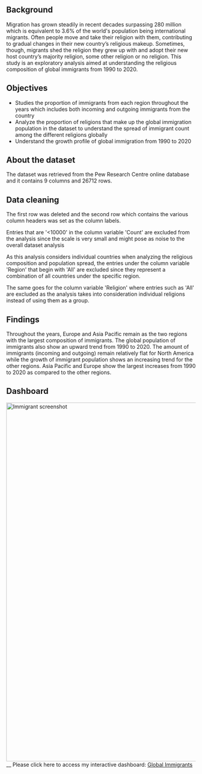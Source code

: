 ## Background

Migration has grown steadily in recent decades surpassing 280 million which is equivalent to 3.6% of the world's population being international migrants. Often people move and take their religion with them, contributing to gradual changes in their new country’s religious makeup. Sometimes, though, migrants shed the religion they grew up with and adopt their new host country’s majority religion, some other religion or no religion. This study is an exploratory analysis aimed at understanding the religious composition of global immigrants from 1990 to 2020. 

 ## Objectives
- Studies the proportion of immigrants from each region throughout the years which includes both incoming and outgoing immigrants from the country
- Analyze the proportion of religions that make up the global immigration population in the dataset to understand the spread of immigrant count among the different religions globally
- Understand the growth profile of global immigration from 1990 to 2020


## About the dataset
The dataset was retrieved from the Pew Research Centre online database and it contains 9 columns and 26712 rows.


## Data cleaning 
The first row was deleted and the second row which contains the various column headers was set as the column labels. 

Entries that are '<10000' in the column variable 'Count' are excluded from the analysis since the scale is very small and might pose as noise to the overall dataset analysis

As this analysis considers individual countries when analyzing the religious composition and population spread, the entries under the column variable 'Region' that begin with 'All' are excluded since they represent a combination of all countries under the specific region. 

The same goes for the column variable 'Religion' where entries such as 'All' are excluded as the analysis takes into consideration individual religions instead of using them as a group.

## Findings
Throughout the years, Europe and Asia Pacific remain as the two regions with the largest composition of immigrants. The global population of immigrants also show an upward trend from 1990 to 2020. The amount of immigrants (incoming and outgoing) remain relatively flat for North America while the growth of immigrant population shows an increasing trend for the other regions. Asia Pacific and Europe show the largest increases from 1990 to 2020 as compared to the other regions. 

## Dashboard
<img width="953" alt="Immigrant screenshot" src="https://github.com/user-attachments/assets/c7f3670b-a3cd-4f40-a460-a84264a51f70">__
Please click here to access my interactive dashboard:
<a href="https://public.tableau.com/views/Global_immigrants_analysis/Dashboard?:language=en-GB&:sid=&:redirect=auth&:display_count=n&:origin=viz_share_link">Global Immigrants</a>


